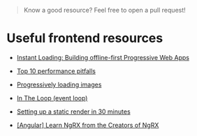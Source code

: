> Know a good resource? Feel free to open a pull request!

# Useful frontend resources
* [Instant Loading: Building offline-first Progressive Web Apps](https://www.youtube.com/watch?v=cmGr0RszHc8)
* [Top 10 performance pitfalls](https://www.youtube.com/watch?v=Lh9q3h2khlc)

* [Progressively loading images](https://www.youtube.com/watch?v=-7k3H2GxE5E)

* [In The Loop (event loop)](https://www.youtube.com/watch?v=cCOL7MC4Pl0)

* [Setting up a static render in 30 minutes](https://www.youtube.com/watch?v=TsTt7Tja30Q)

* [[Angular] Learn NgRX from the Creators of NgRX](https://www.pluralsight.com/courses/ng-conf-2020-session-37)

